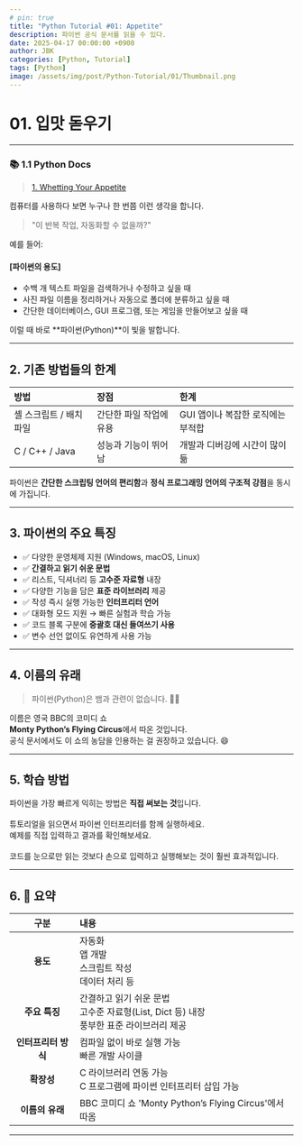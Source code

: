 ```yaml
---
# pin: true
title: "Python Tutorial #01: Appetite"
description: 파이썬 공식 문서를 읽을 수 있다.
date: 2025-04-17 00:00:00 +0900
author: JBK
categories: [Python, Tutorial]
tags: [Python]
image: /assets/img/post/Python-Tutorial/01/Thumbnail.png
---
```


# 01. 입맛 돋우기
---
### **📚 1.1 Python Docs**
> [1. Whetting Your Appetite](https://docs.python.org/3.13/tutorial/appetite.html)

컴퓨터를 사용하다 보면 누구나 한 번쯤 이런 생각을 합니다.<br>
> "이 반복 작업, 자동화할 수 없을까?"

예를 들어:

#### **[파이썬의 용도]**

- 수백 개 텍스트 파일을 검색하거나 수정하고 싶을 때<br>
- 사진 파일 이름을 정리하거나 자동으로 폴더에 분류하고 싶을 때<br>
- 간단한 데이터베이스, GUI 프로그램, 또는 게임을 만들어보고 싶을 때

이럴 때 바로 **파이썬(Python)**이 빛을 발합니다.

---

## **2. 기존 방법들의 한계**

| 방법                    | 장점                    | 한계                              |
| :---------------------- | :---------------------- | :-------------------------------- |
| 셸 스크립트 / 배치 파일 | 간단한 파일 작업에 유용 | GUI 앱이나 복잡한 로직에는 부적합 |
| C / C++ / Java          | 성능과 기능이 뛰어남    | 개발과 디버깅에 시간이 많이 듦    |

파이썬은 **간단한 스크립팅 언어의 편리함**과 **정식 프로그래밍 언어의 구조적 강점**을 동시에 가집니다.

---

## **3. 파이썬의 주요 특징**

- ✅ 다양한 운영체제 지원 (Windows, macOS, Linux)<br>
- ✅ **간결하고 읽기 쉬운 문법**<br>
- ✅ 리스트, 딕셔너리 등 **고수준 자료형** 내장<br>
- ✅ 다양한 기능을 담은 **표준 라이브러리** 제공<br>
- ✅ 작성 즉시 실행 가능한 **인터프리터 언어**<br>
- ✅ 대화형 모드 지원 → 빠른 실험과 학습 가능<br>
- ✅ 코드 블록 구분에 **중괄호 대신 들여쓰기 사용**<br>
- ✅ 변수 선언 없이도 유연하게 사용 가능

---

## **4. 이름의 유래**

> 파이썬(Python)은 뱀과 관련이 없습니다. 🐍❌

이름은 영국 BBC의 코미디 쇼<br>
**Monty Python’s Flying Circus**에서 따온 것입니다.<br>
공식 문서에서도 이 쇼의 농담을 인용하는 걸 권장하고 있습니다. 😄

---

## **5. 학습 방법**

파이썬을 가장 빠르게 익히는 방법은 **직접 써보는 것**입니다.<br><br>
튜토리얼을 읽으면서 파이썬 인터프리터를 함께 실행하세요.<br>
예제를 직접 입력하고 결과를 확인해보세요.<br><br>
코드를 눈으로만 읽는 것보다 손으로 입력하고 실행해보는 것이 훨씬 효과적입니다.

---

## **6. 🧾 요약**

|        구분         | 내용                                                                                        |
| :-----------------: | :------------------------------------------------------------------------------------------ |
|      **용도**       | 자동화<br>앱 개발<br>스크립트 작성<br>데이터 처리 등                                        |
|    **주요 특징**    | 간결하고 읽기 쉬운 문법<br>고수준 자료형(List, Dict 등) 내장<br>풍부한 표준 라이브러리 제공 |
| **인터프리터 방식** | 컴파일 없이 바로 실행 가능<br>빠른 개발 사이클                                              |
|     **확장성**      | C 라이브러리 연동 가능<br>C 프로그램에 파이썬 인터프리터 삽입 가능                          |
|   **이름의 유래**   | BBC 코미디 쇼 'Monty Python’s Flying Circus'에서 따옴                                       |

---
